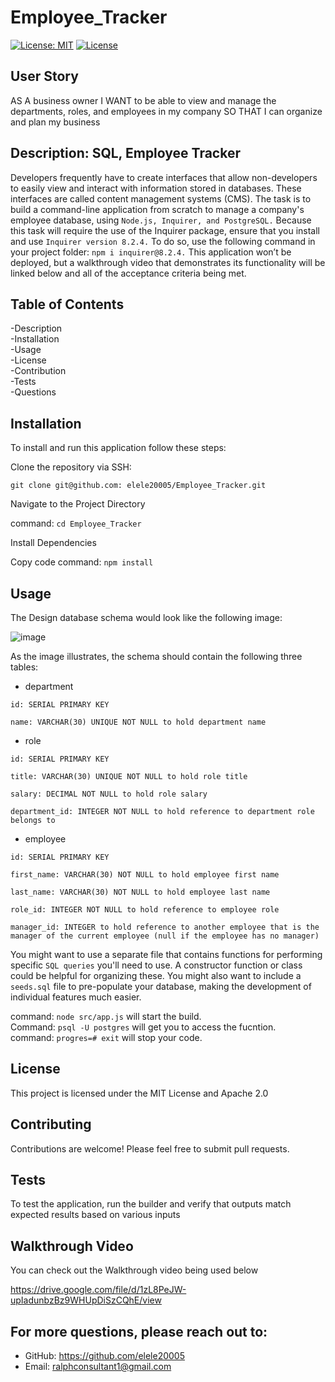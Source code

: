 # Employee_Tracker
[![License: MIT](https://img.shields.io/badge/License-MIT-yellow.svg)](https://opensource.org/licenses/MIT) 
[![License](https://img.shields.io/badge/License-Apache_2.0-blue.svg)](https://opensource.org/licenses/Apache-2.0) 

## User Story
AS A business owner
I WANT to be able to view and manage the departments, roles, and employees in my company
SO THAT I can organize and plan my business

## Description: SQL, Employee Tracker
Developers frequently have to create interfaces that allow non-developers to easily view and interact with information stored in databases. These interfaces are called content management systems (CMS). The task is to build a command-line application from scratch to manage a company's employee database, using `Node.js, Inquirer, and PostgreSQL.`
Because this task will require the use of the Inquirer package, ensure that you install and use `Inquirer version 8.2.4.` To do so, use the following command in your project folder: `npm i inquirer@8.2.4.`
This application won’t be deployed, but a walkthrough video that demonstrates its functionality will be linked below and all of the acceptance criteria being met.

## Table of Contents

-Description      
-Installation   
-Usage     
-License       
-Contribution       
-Tests        
-Questions

## Installation
To install and run this application follow these steps:

Clone the repository via SSH:

`git clone git@github.com: elele20005/Employee_Tracker.git`
       
   Navigate to the Project Directory


 command: `cd Employee_Tracker`
 
Install Dependencies

Copy code
command:  `npm install`

## Usage

The Design database schema would look like the following image:

![image](https://github.com/user-attachments/assets/cc7dbbfa-2761-4e71-913c-ae9345b57bda)

As the image illustrates, the schema should contain the following three tables:

* department

`id: SERIAL PRIMARY KEY`

`name: VARCHAR(30) UNIQUE NOT NULL to hold department name`


* role

`id: SERIAL PRIMARY KEY`

`title: VARCHAR(30) UNIQUE NOT NULL to hold role title`

`salary: DECIMAL NOT NULL to hold role salary`

`department_id: INTEGER NOT NULL to hold reference to department role belongs to`


* employee


`id: SERIAL PRIMARY KEY`

`first_name: VARCHAR(30) NOT NULL to hold employee first name`

`last_name: VARCHAR(30) NOT NULL to hold employee last name`

`role_id: INTEGER NOT NULL to hold reference to employee role`

`manager_id: INTEGER to hold reference to another employee that is the manager of the current employee (null if the employee has no manager)`


You might want to use a separate file that contains functions for performing specific `SQL queries` you'll need to use. A constructor function or class could be helpful for organizing these. You might also want to include a `seeds.sql` file to pre-populate your database, making the development of individual features much easier.

command: `node src/app.js` will start the build.      
Command: `psql -U postgres` will get you to access the fucntion.          
command: `progres=# exit` will stop your code. 

## License
This project is licensed under the MIT License and Apache 2.0

## Contributing
Contributions are welcome! Please feel free to submit pull requests.

## Tests
To test the application, run the builder and verify that outputs match expected results based on various inputs

## Walkthrough Video 
You can check out the Walkthrough video being used below      

https://drive.google.com/file/d/1zL8PeJW-upIadunbzBz9WHUpDiSzCQhE/view

## For more questions, please reach out to:
 
- GitHub: https://github.com/elele20005
- Email: ralphconsultant1@gmail.com

